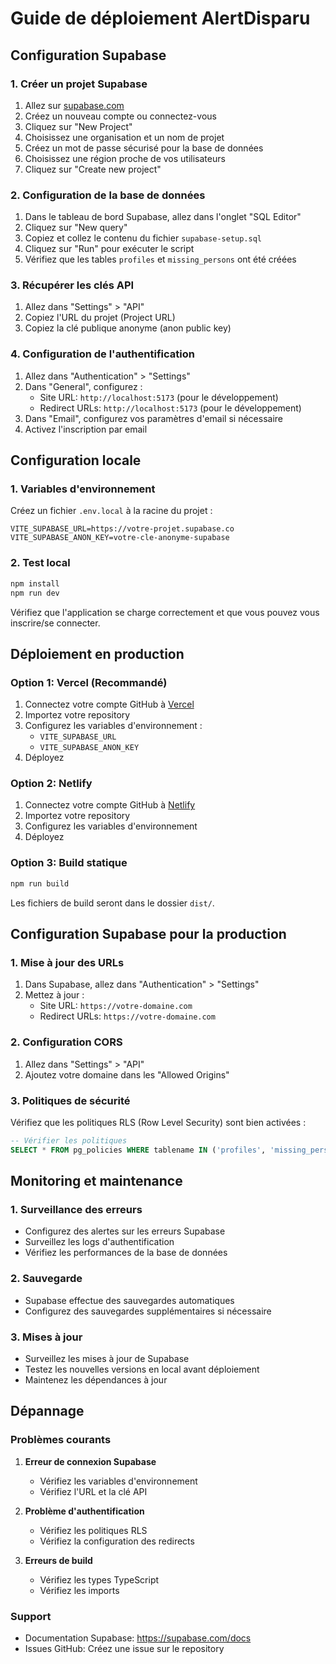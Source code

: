 # Guide de déploiement AlertDisparu

## Configuration Supabase

### 1. Créer un projet Supabase

1. Allez sur [supabase.com](https://supabase.com)
2. Créez un nouveau compte ou connectez-vous
3. Cliquez sur "New Project"
4. Choisissez une organisation et un nom de projet
5. Créez un mot de passe sécurisé pour la base de données
6. Choisissez une région proche de vos utilisateurs
7. Cliquez sur "Create new project"

### 2. Configuration de la base de données

1. Dans le tableau de bord Supabase, allez dans l'onglet "SQL Editor"
2. Cliquez sur "New query"
3. Copiez et collez le contenu du fichier `supabase-setup.sql`
4. Cliquez sur "Run" pour exécuter le script
5. Vérifiez que les tables `profiles` et `missing_persons` ont été créées

### 3. Récupérer les clés API

1. Allez dans "Settings" > "API"
2. Copiez l'URL du projet (Project URL)
3. Copiez la clé publique anonyme (anon public key)

### 4. Configuration de l'authentification

1. Allez dans "Authentication" > "Settings"
2. Dans "General", configurez :
   - Site URL: `http://localhost:5173` (pour le développement)
   - Redirect URLs: `http://localhost:5173` (pour le développement)
3. Dans "Email", configurez vos paramètres d'email si nécessaire
4. Activez l'inscription par email

## Configuration locale

### 1. Variables d'environnement

Créez un fichier `.env.local` à la racine du projet :

```env
VITE_SUPABASE_URL=https://votre-projet.supabase.co
VITE_SUPABASE_ANON_KEY=votre-cle-anonyme-supabase
```

### 2. Test local

```bash
npm install
npm run dev
```

Vérifiez que l'application se charge correctement et que vous pouvez vous inscrire/se connecter.

## Déploiement en production

### Option 1: Vercel (Recommandé)

1. Connectez votre compte GitHub à [Vercel](https://vercel.com)
2. Importez votre repository
3. Configurez les variables d'environnement :
   - `VITE_SUPABASE_URL`
   - `VITE_SUPABASE_ANON_KEY`
4. Déployez

### Option 2: Netlify

1. Connectez votre compte GitHub à [Netlify](https://netlify.com)
2. Importez votre repository
3. Configurez les variables d'environnement
4. Déployez

### Option 3: Build statique

```bash
npm run build
```

Les fichiers de build seront dans le dossier `dist/`.

## Configuration Supabase pour la production

### 1. Mise à jour des URLs

1. Dans Supabase, allez dans "Authentication" > "Settings"
2. Mettez à jour :
   - Site URL: `https://votre-domaine.com`
   - Redirect URLs: `https://votre-domaine.com`

### 2. Configuration CORS

1. Allez dans "Settings" > "API"
2. Ajoutez votre domaine dans les "Allowed Origins"

### 3. Politiques de sécurité

Vérifiez que les politiques RLS (Row Level Security) sont bien activées :

```sql
-- Vérifier les politiques
SELECT * FROM pg_policies WHERE tablename IN ('profiles', 'missing_persons');
```

## Monitoring et maintenance

### 1. Surveillance des erreurs

- Configurez des alertes sur les erreurs Supabase
- Surveillez les logs d'authentification
- Vérifiez les performances de la base de données

### 2. Sauvegarde

- Supabase effectue des sauvegardes automatiques
- Configurez des sauvegardes supplémentaires si nécessaire

### 3. Mises à jour

- Surveillez les mises à jour de Supabase
- Testez les nouvelles versions en local avant déploiement
- Maintenez les dépendances à jour

## Dépannage

### Problèmes courants

1. **Erreur de connexion Supabase**
   - Vérifiez les variables d'environnement
   - Vérifiez l'URL et la clé API

2. **Problème d'authentification**
   - Vérifiez les politiques RLS
   - Vérifiez la configuration des redirects

3. **Erreurs de build**
   - Vérifiez les types TypeScript
   - Vérifiez les imports

### Support

- Documentation Supabase: https://supabase.com/docs
- Issues GitHub: Créez une issue sur le repository
